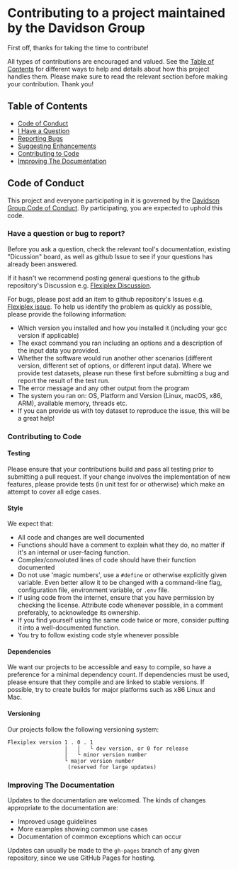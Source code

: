 # Contributing to a project maintained by the Davidson Group

First off, thanks for taking the time to contribute! 

All types of contributions are encouraged and valued. See the [Table of Contents](#table-of-contents) for different ways to help and details about how this project handles them. Please make sure to read the relevant section before making your contribution. Thank you!

## Table of Contents

- [Code of Conduct](#code-of-conduct)
- [I Have a Question](#i-have-a-question)
- [Reporting Bugs](#reporting-bugs)
- [Suggesting Enhancements](#suggesting-enhancements)
- [Contributing to Code](#contributing-to-code)
- [Improving The Documentation](#improving-the-documentation)


## Code of Conduct

This project and everyone participating in it is governed by the
[Davidson Group Code of Conduct](https://github.com/DavidsonGroup/guidelines/blob/main/CODE_OF_CONDUCT.md).
By participating, you are expected to uphold this code.

### Have a question or bug to report?

Before you ask a question, check the relevant tool's documentation, existing "Dicussion" board, as well as github Issue to see if your questions has already been answered. 

If it hasn't we recommend posting general questions to the github repository's Discussion e.g. [Flexiplex Discussion]([https://github.com/DavidsonGroup/flexiplex/issues/new](https://github.com/DavidsonGroup/flexiplex/discussions)).

For bugs, please post add an item to github repository's Issues e.g. [Flexiplex issue](https://github.com/DavidsonGroup/flexiplex/issues). To help us identify the problem as quickly as possible, please provide the following information:
- Which version you installed and how you installed it (including your gcc version if applicable)
- The exact command you ran including an options and a description of the input data you provided.
- Whether the software would run another other scenarios (different version, different set of options, or different input data). Where we provide test datasets, please run these first before submitting a bug and report the result of the test run.
- The error message and any other output from the program
- The system you ran on: OS, Platform and Version (Linux, macOS, x86, ARM), available memory, threads etc.
- If you can provide us with toy dataset to reproduce the issue, this will be a great help! 


### Contributing to Code
#### Testing
Please ensure that your contributions build and pass all testing prior to submitting a pull request. If your change involves the implementation of new features, please provide
tests (in unit test for or otherwise) which make an attempt to cover all edge cases.

#### Style
We expect that:
* All code and changes are well documented
* Functions should have a comment to explain what they do, no matter if it's an internal or user-facing function.
* Complex/convoluted lines of code should have their function documented
* Do not use 'magic numbers', use a `#define` or otherwise explicitly given variable. Even better allow it to be changed with a command-line flag, configuration file, environment variable, or `.env` file.
* If using code from the internet, ensure that you have permission by checking the license. Attribute code whenever possible, in a comment preferably, to acknowledge its ownership.
* If you find yourself using the same code twice or more, consider putting it into a well-documented function.
* You try to follow existing code style whenever possible

#### Dependencies
We want our projects to be accessible and easy to compile, so have a preference for a minimal dependency count. If dependencies must be used, please ensure that they compile and are linked to stable versions. If possible, try to create
builds for major platforms such as x86 Linux and Mac.

#### Versioning
Our projects follow the following versioning system:

```
Flexiplex version 1 . 0 . 1
                  │   │   └ dev version, or 0 for release
                  │   └ minor version number
                  └ major version number
                   (reserved for large updates)  
```

### Improving The Documentation
Updates to the documentation are welcomed. The kinds of changes appropriate to the documentation are:
- Improved usage guidelines
- More examples showing common use cases
- Documentation of common exceptions which can occur

Updates can usually be made to the `gh-pages` branch of any given repository, since we use GitHub Pages for hosting.
